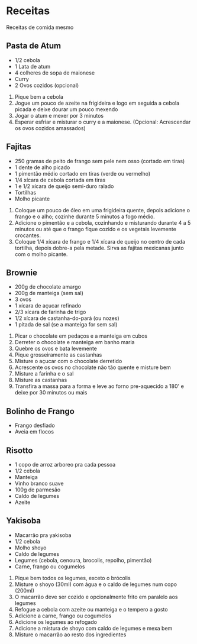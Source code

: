 # Receitas
Receitas de comida mesmo

## Pasta de Atum
* 1/2 cebola
* 1 Lata de atum
* 4 colheres de sopa de maionese
* Curry
* 2 Ovos cozidos (opcional)
1. Pique bem a cebola
2. Jogue um pouco de azeite na frigideira e logo em seguida a cebola picada e deixe dourar um pouco mexendo
3. Jogar o atum e mexer por 3 minutos
4. Esperar esfriar e misturar o curry e a maionese. (Opcional: Acrescendar os ovos cozidos amassados)

## Fajitas
* 250 gramas de peito de frango sem pele nem osso (cortado em tiras)
* 1 dente de alho picado
* 1 pimentão médio cortado em tiras (verde ou vermelho)
* 1/4 xícara de cebola cortada em tiras
* 1 e 1/2 xícara de queijo semi-duro ralado
* Tortilhas
* Molho picante
1. Coloque um pouco de óleo em uma frigideira quente, depois adicione o frango e o alho; cozinhe durante 5 minutos a fogo médio.
2. Adicione o pimentão e a cebola, cozinhando e misturando durante 4 a 5 minutos ou até que o frango fique cozido e os vegetais levemente crocantes.
3. Coloque 1/4 xícara de frango e 1/4 xícara de queijo no centro de cada tortilha, depois dobre-a pela metade. Sirva as fajitas mexicanas junto com o molho picante.

## Brownie 

* 200g de chocolate amargo
* 200g de manteiga (sem sal)
* 3 ovos
* 1 xícara de açucar refinado
* 2/3 xícara de farinha de trigo
* 1/2 xícara de castanha-do-pará (ou nozes)
* 1 pitada de sal (se a manteiga for sem sal)

1. Picar o chocolate em pedaços e a manteiga em cubos
2. Derreter o chocolate e manteiga em banho maria
3. Quebre os ovos e bata levemente
4. Pique grosseiramente as castanhas
5. Misture o açucar com o chocolate derretido
6. Acrescente os ovos no chocolate não tão quente e misture bem
7. Misture a farinha e o sal
8. Misture as castanhas
9. Transfira a massa para a forma e leve ao forno pre-aquecido a 180' e deixe por 30 minutos ou mais

## Bolinho de Frango
* Frango desfiado
* Aveia em flocos

## Risotto
* 1 copo de arroz arboreo pra cada pessoa
* 1/2 cebola
* Manteiga
* Vinho branco suave
* 100g de parmesão
* Caldo de legumes
* Azeite

## Yakisoba
* Macarrão pra yakisoba
* 1/2 cebola
* Molho shoyo
* Caldo de legumes
* Legumes (cebola, cenoura, brocolis, repolho, pimentão)
* Carne, frango ou cogumelos

1. Pique bem todos os legumes, exceto o brócolis
2. Misture o shoyo (30ml) com água e o caldo de legumes num copo (200ml)
3. O macarrão deve ser cozido e opcionalmente frito em paralelo aos legumes
4. Refogue a cebola com azeite ou manteiga e o tempero a gosto
5. Adicione a carne, frango ou cogumelos
6. Adicione os legumes ao refogado
7. Adicione a mistura de shoyo com caldo de legumes e mexa bem
8. Misture o macarrão ao resto dos ingredientes
